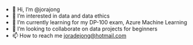 - 👋 Hi, I’m @jorajong
- 👀 I’m interested in data and data ethics
- 🌱 I’m currently learning for my DP-100 exam, Azure Machine Learning
- 💞️ I’m looking to collaborate on data projects for beginners
- 📫 How to reach me joradejong@hotmail.com

<!---
jorajong/jorajong is a ✨ special ✨ repository because its `README.md` (this file) appears on your GitHub profile.
You can click the Preview link to take a look at your changes.
--->
